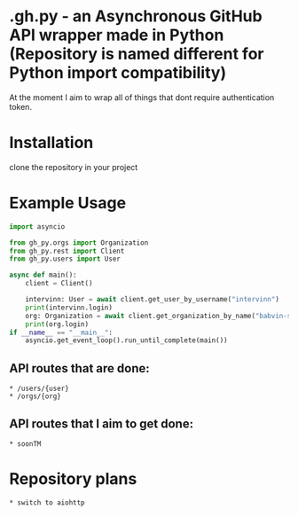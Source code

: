 # .gh.py - an Asynchronous GitHub API wrapper made in Python (Repository is named different for Python import compatibility)

At the moment I aim to wrap all of things that dont require authentication token.


# Installation
clone the repository in your project

# Example Usage
```py
import asyncio

from gh_py.orgs import Organization
from gh_py.rest import Client
from gh_py.users import User

async def main():
    client = Client()

    intervinn: User = await client.get_user_by_username("intervinn")
    print(intervinn.login)
    org: Organization = await client.get_organization_by_name("babvin-software")
    print(org.login)
if __name__ == "__main__":
    asyncio.get_event_loop().run_until_complete(main())
```

## API routes that are done:
    * /users/{user}
    * /orgs/{org}
## API routes that I aim to get done:
    * soonTM

# Repository plans
    * switch to aiohttp
